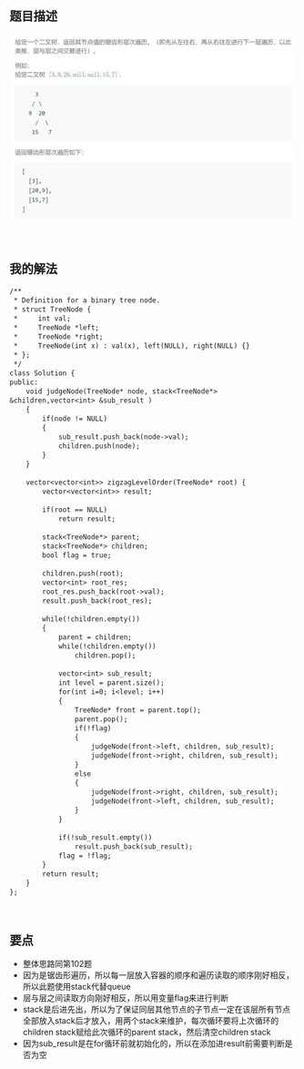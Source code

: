 ## 题目描述
![](img/103-description.png)

<br/>

## 我的解法
```
/**
 * Definition for a binary tree node.
 * struct TreeNode {
 *     int val;
 *     TreeNode *left;
 *     TreeNode *right;
 *     TreeNode(int x) : val(x), left(NULL), right(NULL) {}
 * };
 */
class Solution {
public:
    void judgeNode(TreeNode* node, stack<TreeNode*> &children,vector<int> &sub_result )
    {
        if(node != NULL)
        {
            sub_result.push_back(node->val);
            children.push(node);
        }  
    }
    
    vector<vector<int>> zigzagLevelOrder(TreeNode* root) {
        vector<vector<int>> result;
        
        if(root == NULL)
            return result;

        stack<TreeNode*> parent;
        stack<TreeNode*> children;
        bool flag = true;
        
        children.push(root);
        vector<int> root_res;
        root_res.push_back(root->val);
        result.push_back(root_res);
        
        while(!children.empty())
        {
            parent = children;
            while(!children.empty())
                children.pop();

            vector<int> sub_result;
            int level = parent.size();
            for(int i=0; i<level; i++)
            {
                TreeNode* front = parent.top();
                parent.pop();
                if(!flag)
                {
                    judgeNode(front->left, children, sub_result);                      
                    judgeNode(front->right, children, sub_result);
                }
                else
                {
                    judgeNode(front->right, children, sub_result);                      
                    judgeNode(front->left, children, sub_result);                   
                }                
            }            

            if(!sub_result.empty())
                result.push_back(sub_result);
            flag = !flag;
        }
        return result;
    }
};
```

<br/>

## 要点
- 整体思路同第102题
- 因为是锯齿形遍历，所以每一层放入容器的顺序和遍历读取的顺序刚好相反，所以此题使用stack代替queue
- 层与层之间读取方向刚好相反，所以用变量flag来进行判断
- stack是后进先出，所以为了保证同层其他节点的子节点一定在该层所有节点全部放入stack后才放入，用两个stack来维护，每次循环要将上次循环的children stack赋给此次循环的parent stack，然后清空children stack
- 因为sub_result是在for循环前就初始化的，所以在添加进result前需要判断是否为空